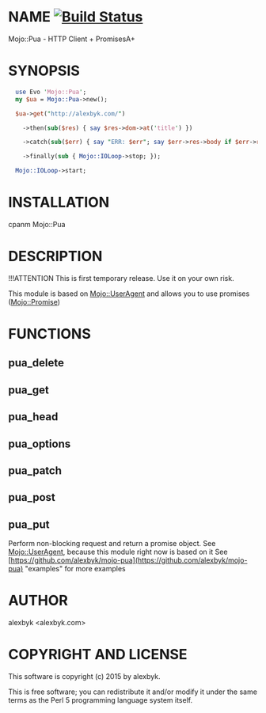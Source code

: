 # NAME [![Build Status](https://travis-ci.org/alexbyk/mojo-pua.svg?branch=master)](https://travis-ci.org/alexbyk/mojo-pua)

Mojo::Pua - HTTP Client + PromisesA+

# SYNOPSIS

```perl
  use Evo 'Mojo::Pua';
  my $ua = Mojo::Pua->new();

  $ua->get("http://alexbyk.com/")

    ->then(sub($res) { say $res->dom->at('title') })

    ->catch(sub($err) { say "ERR: $err"; say $err->res->body if $err->res; })

    ->finally(sub { Mojo::IOLoop->stop; });

  Mojo::IOLoop->start;
```

# INSTALLATION

  cpanm Mojo::Pua

# DESCRIPTION

!!!ATTENTION
This is first temporary release. Use it on your own risk.

This module is based on [Mojo::UserAgent](https://metacpan.org/pod/Mojo::UserAgent) and allows you to use promises ([Mojo::Promise](https://metacpan.org/pod/Mojo::Promise))

# FUNCTIONS

## pua\_delete 

## pua\_get

## pua\_head 

## pua\_options

## pua\_patch

## pua\_post 

## pua\_put

Perform non-blocking request and return a promise object. See [Mojo::UserAgent](https://metacpan.org/pod/Mojo::UserAgent), because this module right now is based on it
See [https://github.com/alexbyk/mojo-pua](https://github.com/alexbyk/mojo-pua) "examples" for more examples

# AUTHOR

alexbyk &lt;alexbyk.com>

# COPYRIGHT AND LICENSE

This software is copyright (c) 2015 by alexbyk.

This is free software; you can redistribute it and/or modify it under
the same terms as the Perl 5 programming language system itself.
